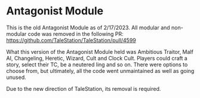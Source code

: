 # Antagonist Module

This is the old Antagonist Module as of 2/17/2023.
All modular and non-modular code was removed in the following PR: https://github.com/TaleStation/TaleStation/pull/4599

What this version of the Antagonist Module held was Ambitious Traitor, Malf AI, Changeling, Heretic, Wizard, Cult and Clock Cult.
Players could craft a story, select their TC, be a neutered ling and so on.
There were options to choose from, but ultimately, all the code went unmaintained as well as going unused.

Due to the new direction of TaleStation, its removal is required.
